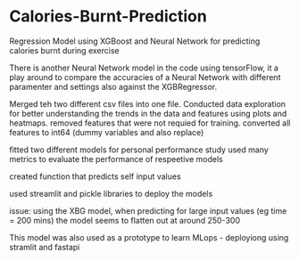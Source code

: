 # Calories-Burnt-Prediction
Regression Model using XGBoost and Neural Network for predicting calories burnt during exercise

There is another Neural Network model in the code using tensorFlow, it a play around to compare the accuracies of a Neural Network with
different paramenter and settings also against the XGBRegressor.

Merged teh two different csv files into one file.
Conducted data exploration for better understanding the trends in the data and features using plots and heatmaps.
removed features that were not requied for training.
converted all features to int64 (dummy variables and also replace)

fitted two different models for personal performance study
used many metrics to evaluate the performance of respeetive models

created function that predicts self input values 

used streamlit and pickle libraries to deploy the models

issue: using the XBG model, when predicting for large input values (eg time = 200 mins) the model seems to flatten out at around 250-300


This model was also used as a prototype to learn MLops - deployiong using stramlit and fastapi
